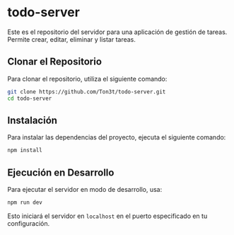 # todo-server

Este es el repositorio del servidor para una aplicación de gestión de tareas. Permite crear, editar, eliminar y listar tareas.

## Clonar el Repositorio

Para clonar el repositorio, utiliza el siguiente comando:
 ```bash
git clone https://github.com/Ton3t/todo-server.git
cd todo-server
```

## Instalación

Para instalar las dependencias del proyecto, ejecuta el siguiente comando:
 ```bash
npm install
```
## Ejecución en Desarrollo

Para ejecutar el servidor en modo de desarrollo, usa:
```bash
npm run dev
```

Esto iniciará el servidor en `localhost` en el puerto especificado en tu configuración.